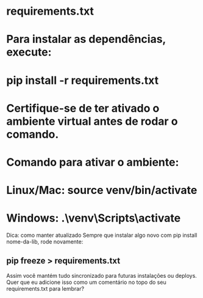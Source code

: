 # requirements.txt

# Para instalar as dependências, execute:

# pip install -r requirements.txt

# Certifique-se de ter ativado o ambiente virtual antes de rodar o comando.

# Comando para ativar o ambiente:

# Linux/Mac: source venv/bin/activate

# Windows: .\venv\Scripts\activate

Dica: como manter atualizado
Sempre que instalar algo novo com pip install nome-da-lib, rode novamente:

## pip freeze > requirements.txt

Assim você mantém tudo sincronizado para futuras instalações ou deploys. Quer que eu adicione isso como um comentário no topo do seu requirements.txt para lembrar?
